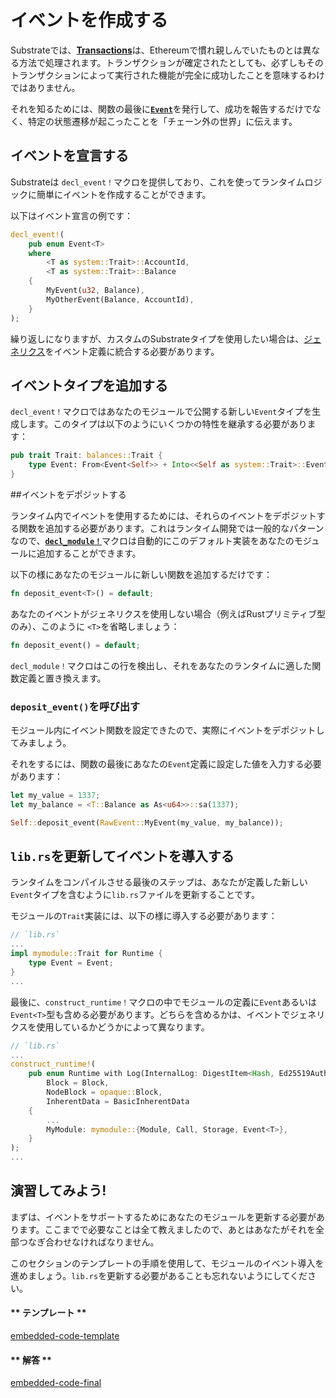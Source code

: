 イベントを作成する
===

Substrateでは、[**Transactions**](https://substrate.dev/docs/en/overview/glossary#transaction)は、Ethereumで慣れ親しんでいたものとは異なる方法で処理されます。トランザクションが確定されたとしても、必ずしもそのトランザクションによって実行された機能が完全に成功したことを意味するわけではありません。

それを知るためには、関数の最後に[**`Event`**](https://substrate.dev/docs/en/overview/glossary#events)を発行して、成功を報告するだけでなく、特定の状態遷移が起こったことを「チェーン外の世界」に伝えます。

## イベントを宣言する

Substrateは `decl_event！`マクロを提供しており、これを使ってランタイムロジックに簡単にイベントを作成することができます。

以下はイベント宣言の例です：

```rust
decl_event!(
    pub enum Event<T>
    where
        <T as system::Trait>::AccountId,
        <T as system::Trait>::Balance
    {
        MyEvent(u32, Balance),
        MyOtherEvent(Balance, AccountId),
    }
);
```

繰り返しになりますが、カスタムのSubstrateタイプを使用したい場合は、[ジェネリクス](https://doc.rust-jp.rs/the-rust-programming-language-ja/1.6/book/generics.html)をイベント定義に統合する必要があります。

## イベントタイプを追加する

`decl_event！`マクロではあなたのモジュールで公開する新しい`Event`タイプを生成します。このタイプは以下のようにいくつかの特性を継承する必要があります：

```rust
pub trait Trait: balances::Trait {
    type Event: From<Event<Self>> + Into<<Self as system::Trait>::Event>;
}
```

##イベントをデポジットする

ランタイム内でイベントを使用するためには、それらのイベントをデポジットする関数を追加する必要があります。これはランタイム開発では一般的なパターンなので、[**`decl_module！`**](https://github.com/paritytech/wiki/pull/272)マクロは自動的にこのデフォルト実装をあなたのモジュールに追加することができます。

以下の様にあなたのモジュールに新しい関数を追加するだけです：

```rust
fn deposit_event<T>() = default;
```

あなたのイベントがジェネリクスを使用しない場合（例えばRustプリミティブ型のみ）、このように `<T>`を省略しましょう：

```rust
fn deposit_event() = default;
```

`decl_module！`マクロはこの行を検出し、それをあなたのランタイムに適した関数定義と置き換えます。

### `deposit_event()`を呼び出す

モジュール内にイベント関数を設定できたので、実際にイベントをデポジットしてみましょう。

それをするには、関数の最後にあなたの`Event`定義に設定した値を入力する必要があります：

```rust
let my_value = 1337;
let my_balance = <T::Balance as As<u64>>::sa(1337);

Self::deposit_event(RawEvent::MyEvent(my_value, my_balance));
```

## `lib.rs`を更新してイベントを導入する

ランタイムをコンパイルさせる最後のステップは、あなたが定義した新しい`Event`タイプを含むように`lib.rs`ファイルを更新することです。

モジュールの`Trait`実装には、以下の様に導入する必要があります：

```rust
// `lib.rs`
...
impl mymodule::Trait for Runtime {
    type Event = Event;
}
...
```

最後に、`construct_runtime！`マクロの中でモジュールの定義に`Event`あるいは`Event<T>`型も含める必要があります。どちらを含めるかは、イベントでジェネリクスを使用しているかどうかによって異なります。

```rust
// `lib.rs`
...
construct_runtime!(
    pub enum Runtime with Log(InternalLog: DigestItem<Hash, Ed25519AuthorityId>) where
        Block = Block,
        NodeBlock = opaque::Block,
        InherentData = BasicInherentData
    {
        ...
        MyModule: mymodule::{Module, Call, Storage, Event<T>},
    }
);
...
```

## 演習してみよう!

まずは、イベントをサポートするためにあなたのモジュールを更新する必要があります。ここまでで必要なことは全て教えましたので、あとはあなたがそれを全部つなぎ合わせなければなりません。

このセクションのテンプレートの手順を使用して、モジュールのイベント導入を進めましょう。`lib.rs`を更新する必要があることも忘れないようにしてください。

<!-- tabs:start -->

#### ** テンプレート **

[embedded-code-template](../../2/assets/2.2-template.rs ':include :type=code embed-template')

#### ** 解答 **

[embedded-code-final](../../2/assets/2.2-finished-code.rs ':include :type=code embed-final')

<!-- tabs:end -->
